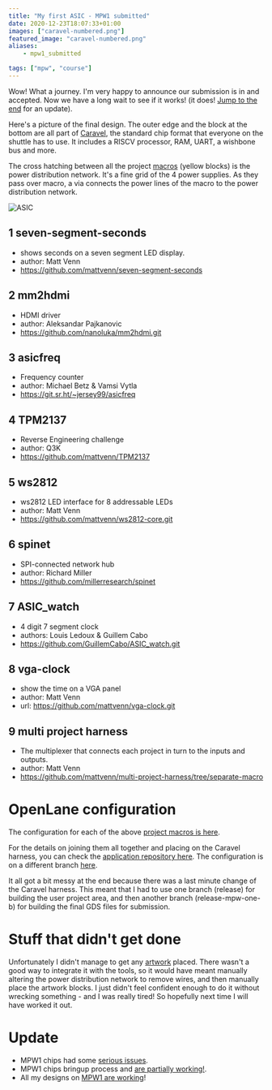 ```yaml
---
title: "My first ASIC - MPW1 submitted"
date: 2020-12-23T18:07:33+01:00
images: ["caravel-numbered.png"]
featured_image: "caravel-numbered.png"
aliases:
    - mpw1_submitted

tags: ["mpw", "course"]
---
```


Wow! What a journey. I'm very happy to announce our submission is in and accepted. Now we have a long wait to see if it works! (it does! [Jump to the end](#update) for an update).

Here's a picture of the final design. The outer edge and the block at the bottom are all part of [Caravel](/terminology/shuttle#caravel), the standard chip format that everyone on the shuttle has to use.  It includes a RISCV processor, RAM, UART, a wishbone bus and more.

The cross hatching between all the project [macros](/terminology/macro) (yellow blocks) is the power distribution network. It's a fine grid of the 4 power supplies. As they pass over macro, a via connects the power lines of the macro to the power distribution network.

![ASIC](/caravel-numbered.png)

## 1 seven-segment-seconds

* shows seconds on a seven segment LED display.
* author: Matt Venn
* https://github.com/mattvenn/seven-segment-seconds

## 2 mm2hdmi

* HDMI driver
* author: Aleksandar Pajkanovic
* https://github.com/nanoluka/mm2hdmi.git

## 3 asicfreq

* Frequency counter
* author: Michael Betz & Vamsi Vytla
* https://git.sr.ht/~jersey99/asicfreq

## 4 TPM2137

* Reverse Engineering challenge
* author: Q3K
* https://github.com/mattvenn/TPM2137

## 5 ws2812

* ws2812 LED interface for 8 addressable LEDs
* author: Matt Venn
* https://github.com/mattvenn/ws2812-core.git

## 6 spinet

* SPI-connected network hub
* author: Richard Miller
* https://github.com/millerresearch/spinet

## 7 ASIC_watch

* 4 digit 7 segment clock
* authors: Louis Ledoux & Guillem Cabo
* https://github.com/GuillemCabo/ASIC_watch.git

## 8 vga-clock

* show the time on a VGA panel
* author: Matt Venn
* url: https://github.com/mattvenn/vga-clock.git

## 9 multi project harness

* The multiplexer that connects each project in turn to the inputs and outputs. 
* author: Matt Venn
* https://github.com/mattvenn/multi-project-harness/tree/separate-macro

# OpenLane configuration

The configuration for each of the above [project macros is here](https://github.com/mattvenn/multi-project-harness/tree/separate-macro/openlane/macroconfig).

For the details on joining them all together and placing on the Caravel harness, you can check the [application repository here](https://github.com/mattvenn/caravel-mph). 
The configuration is on a different branch [here](https://github.com/mattvenn/caravel-mph/tree/release/openlane/user_project_wrapper).

It all got a bit messy at the end because there was a last minute change of the Caravel harness. This meant that I had to use one branch (release) for building the user project area, and then another branch (release-mpw-one-b) for building the final GDS files for submission.

# Stuff that didn't get done

Unfortunately I didn't manage to get any [artwork](/post/gds-artwork) placed. There wasn't a good way to integrate it with the tools, so it would have meant manually altering the power distribution network to remove wires, and then manually place the artwork blocks. I just didn't feel confident enough to do it without wrecking something - and I was really tired! So hopefully next time I will have worked it out.

# Update

* MPW1 chips had some [serious issues](/post/mpw1_silicon).
* MPW1 chips bringup process and [are partially working!](/post/mpw1-bringup).
* All my designs on [MPW1 are working](/post/mpw1-is-alive)!
